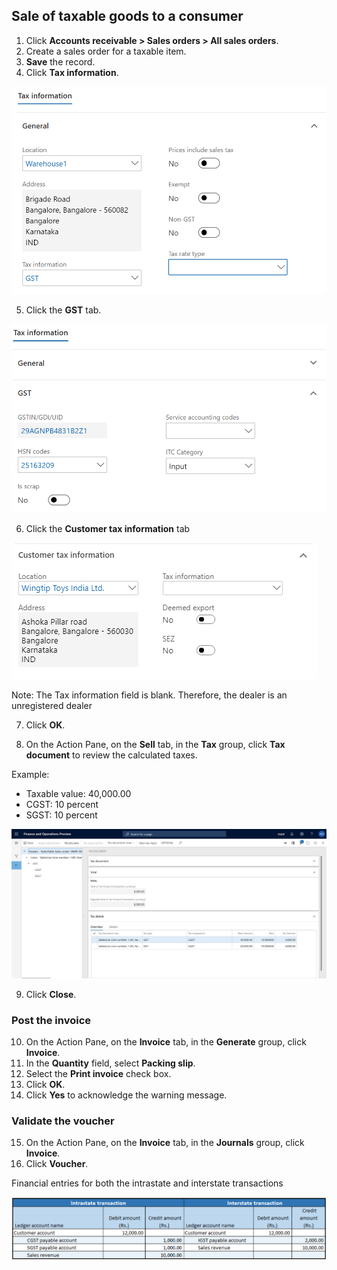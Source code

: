 ## Sale of taxable goods to a consumer

1. Click **Accounts receivable > Sales orders > All sales orders**.
2. Create a sales order for a taxable item.
3. **Save** the record.
4. Click **Tax information**.

![](media/GST-Whitepaper/Capture.PNG)

5. Click the **GST** tab.

![](media/GST-Whitepaper/Capture02.PNG)

6. Click the **Customer tax information** tab

![](media/GST-Whitepaper/Capture05.PNG)

Note: The Tax information field is blank. Therefore, the dealer is an unregistered dealer

7. Click **OK**.

8. On the Action Pane, on the **Sell** tab, in the **Tax** group, click **Tax document** to review the calculated taxes.

  Example:

- Taxable value: 40,000.00
- CGST: 10 percent
- SGST: 10 percent

![](media/GST-Whitepaper/Capture04.PNG)

9. Click **Close**.

### Post the invoice

10. On the Action Pane, on the **Invoice** tab, in the **Generate** group, click **Invoice**.
11. In the **Quantity** field, select **Packing slip**.
12. Select the **Print invoice** check box.
13. Click **OK**.
14. Click **Yes** to acknowledge the warning message.

### Validate the voucher

15. On the Action Pane, on the **Invoice** tab, in the **Journals** group, click **Invoice**.
16. Click **Voucher**.

Financial entries for both the intrastate and interstate transactions

![](media/GST-Whitepaper/Annotation-2019-05-20-100324.png)



